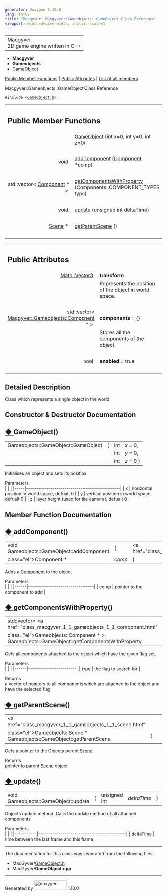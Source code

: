 ```yaml
---
generator: Doxygen 1.10.0
lang: en-US
title: "Macgyver: Macgyver::Gameobjects::GameObject Class Reference"
viewport: width=device-width, initial-scale=1
---
```


<div id="top">

<div id="titlearea">

<table data-cellspacing="0" data-cellpadding="0">
<colgroup>
<col style="width: 100%" />
</colgroup>
<tbody>
<tr id="projectrow" class="odd">
<td id="projectalign"><div id="projectname">
Macgyver
</div>
<div id="projectbrief">
2D game engine written in C++
</div></td>
</tr>
</tbody>
</table>

</div>

<div id="main-nav">

</div>

<div id="nav-path" class="navpath">

- **Macgyver**
- **Gameobjects**
- <a href="class_macgyver_1_1_gameobjects_1_1_game_object.html"
  class="el">GameObject</a>

</div>

</div>

<div class="header">

<div class="summary">

[Public Member Functions](#pub-methods) \| [Public
Attributes](#pub-attribs) \| [List of all
members](class_macgyver_1_1_gameobjects_1_1_game_object-members.html)

</div>

<div class="headertitle">

<div class="title">

Macgyver::Gameobjects::GameObject Class Reference

</div>

</div>

</div>

<div class="contents">

`#include <`<a href="_game_object_8h_source.html"
class="el"><code>GameObject.h</code></a>`>`

<table class="memberdecls">
<colgroup>
<col style="width: 50%" />
<col style="width: 50%" />
</colgroup>
<tbody>
<tr class="odd heading">
<td colspan="2"><h2 id="public-member-functions"
class="groupheader"><span id="pub-methods"></span> Public Member
Functions</h2></td>
</tr>
<tr id="r_a0273c889cea933c2fd9eaba9104f8cb8"
class="even memitem:a0273c889cea933c2fd9eaba9104f8cb8">
<td class="memItemLeft" style="text-align: right;"
data-valign="top"> </td>
<td class="memItemRight" data-valign="bottom"><a
href="#a0273c889cea933c2fd9eaba9104f8cb8" class="el">GameObject</a> (int
x=0, int y=0, int z=0)</td>
</tr>
<tr class="odd separator:a0273c889cea933c2fd9eaba9104f8cb8">
<td colspan="2" class="memSeparator"> </td>
</tr>
<tr id="r_aa2748c9b76c5d316ebea2731cc2ddcbf"
class="even memitem:aa2748c9b76c5d316ebea2731cc2ddcbf">
<td class="memItemLeft" style="text-align: right;"
data-valign="top">void </td>
<td class="memItemRight" data-valign="bottom"><a
href="#aa2748c9b76c5d316ebea2731cc2ddcbf" class="el">addComponent</a>
(<a href="class_macgyver_1_1_gameobjects_1_1_component.html"
class="el">Component</a> *comp)</td>
</tr>
<tr class="odd separator:aa2748c9b76c5d316ebea2731cc2ddcbf">
<td colspan="2" class="memSeparator"> </td>
</tr>
<tr id="r_a6947bfb7c95b76e590a285c39b29f91d"
class="even memitem:a6947bfb7c95b76e590a285c39b29f91d">
<td class="memItemLeft" style="text-align: right;"
data-valign="top">std::vector&lt; <a
href="class_macgyver_1_1_gameobjects_1_1_component.html"
class="el">Component</a> * &gt; </td>
<td class="memItemRight" data-valign="bottom"><a
href="#a6947bfb7c95b76e590a285c39b29f91d"
class="el">getComponentsWithProperty</a> (Components::COMPONENT_TYPES
type)</td>
</tr>
<tr class="odd separator:a6947bfb7c95b76e590a285c39b29f91d">
<td colspan="2" class="memSeparator"> </td>
</tr>
<tr id="r_a6ffd10b6c9510d1f9ea502017d6d92ef"
class="even memitem:a6ffd10b6c9510d1f9ea502017d6d92ef">
<td class="memItemLeft" style="text-align: right;"
data-valign="top">void </td>
<td class="memItemRight" data-valign="bottom"><a
href="#a6ffd10b6c9510d1f9ea502017d6d92ef" class="el">update</a>
(unsigned int deltaTime)</td>
</tr>
<tr class="odd separator:a6ffd10b6c9510d1f9ea502017d6d92ef">
<td colspan="2" class="memSeparator"> </td>
</tr>
<tr id="r_a6be9d2a46c2b8432494ded09f7c93e06"
class="even memitem:a6be9d2a46c2b8432494ded09f7c93e06">
<td class="memItemLeft" style="text-align: right;" data-valign="top"><a
href="class_macgyver_1_1_gameobjects_1_1_scene.html"
class="el">Scene</a> * </td>
<td class="memItemRight" data-valign="bottom"><a
href="#a6be9d2a46c2b8432494ded09f7c93e06" class="el">getParentScene</a>
()</td>
</tr>
<tr class="odd separator:a6be9d2a46c2b8432494ded09f7c93e06">
<td colspan="2" class="memSeparator"> </td>
</tr>
</tbody>
</table>

<table class="memberdecls">
<colgroup>
<col style="width: 50%" />
<col style="width: 50%" />
</colgroup>
<tbody>
<tr class="odd heading">
<td colspan="2"><h2 id="public-attributes" class="groupheader"><span
id="pub-attribs"></span> Public Attributes</h2></td>
</tr>
<tr id="r_adad86c5feb1cd727e4919727348b659c"
class="even memitem:adad86c5feb1cd727e4919727348b659c">
<td class="memItemLeft" style="text-align: right;"
data-valign="top"><span id="adad86c5feb1cd727e4919727348b659c"></span>
<a href="class_macgyver_1_1_math_1_1_vector3.html"
class="el">Math::Vector3</a> </td>
<td class="memItemRight"
data-valign="bottom"><strong>transform</strong></td>
</tr>
<tr class="odd memdesc:adad86c5feb1cd727e4919727348b659c">
<td class="mdescLeft"> </td>
<td class="mdescRight">Represents the position of the object in world
space.<br />
</td>
</tr>
<tr class="even separator:adad86c5feb1cd727e4919727348b659c">
<td colspan="2" class="memSeparator"> </td>
</tr>
<tr id="r_a526e591b65196a1af90d294db7306c39"
class="odd memitem:a526e591b65196a1af90d294db7306c39">
<td class="memItemLeft" style="text-align: right;"
data-valign="top"><span id="a526e591b65196a1af90d294db7306c39"></span>
std::vector&lt; <a
href="class_macgyver_1_1_gameobjects_1_1_component.html"
class="el">Macgyver::Gameobjects::Component</a> * &gt; </td>
<td class="memItemRight"
data-valign="bottom"><strong>components</strong> = {}</td>
</tr>
<tr class="even memdesc:a526e591b65196a1af90d294db7306c39">
<td class="mdescLeft"> </td>
<td class="mdescRight">Stores all the components of the object.<br />
</td>
</tr>
<tr class="odd separator:a526e591b65196a1af90d294db7306c39">
<td colspan="2" class="memSeparator"> </td>
</tr>
<tr id="r_a05e878d991b30cd3f01efd7142bef25f"
class="even memitem:a05e878d991b30cd3f01efd7142bef25f">
<td class="memItemLeft" style="text-align: right;"
data-valign="top"><span id="a05e878d991b30cd3f01efd7142bef25f"></span>
bool </td>
<td class="memItemRight" data-valign="bottom"><strong>enabled</strong> =
true</td>
</tr>
<tr class="odd separator:a05e878d991b30cd3f01efd7142bef25f">
<td colspan="2" class="memSeparator"> </td>
</tr>
</tbody>
</table>

<span id="details"></span>

## Detailed Description

<div class="textblock">

Class which represents a single object in the world

</div>

## Constructor & Destructor Documentation

<span id="a0273c889cea933c2fd9eaba9104f8cb8"></span>

## <span class="permalink">[◆ ](#a0273c889cea933c2fd9eaba9104f8cb8)</span>GameObject()

<div class="memitem">

<div class="memproto">

|                                     |     |     |                                                                                                            |
|-------------------------------------|-----|-----|------------------------------------------------------------------------------------------------------------|
| Gameobjects::GameObject::GameObject | (   | int | <span class="paramname">*x*<span class="paramdefsep"> = </span><span class="paramdefval">0</span>, </span> |
|                                     |     | int | <span class="paramname">*y*<span class="paramdefsep"> = </span><span class="paramdefval">0</span>, </span> |
|                                     |     | int | <span class="paramname">*z*<span class="paramdefsep"> = </span><span class="paramdefval">0</span></span> ) |

</div>

<div class="memdoc">

Initialises an object and sets its position

Parameters  
|     |                                               |
|-----|-----------------------------------------------|
| x   | horizontal position in world space, defualt 0 |
| y   | vertical position in world space, defualt 0   |
| z   | layer height (used for the camera), defualt 0 |

</div>

</div>

## Member Function Documentation

<span id="aa2748c9b76c5d316ebea2731cc2ddcbf"></span>

## <span class="permalink">[◆ ](#aa2748c9b76c5d316ebea2731cc2ddcbf)</span>addComponent()

<div class="memitem">

<div class="memproto">

|                                            |     |                                                             |                                       |     |     |
|--------------------------------------------|-----|-------------------------------------------------------------|---------------------------------------|-----|-----|
| void Gameobjects::GameObject::addComponent | (   | <a href="class_macgyver_1_1_gameobjects_1_1_component.html" 
                                                    class="el">Component</a> \*                                  | <span class="paramname">*comp*</span> | )   |     |

</div>

<div class="memdoc">

Adds a <a href="class_macgyver_1_1_gameobjects_1_1_component.html"
class="el">Component</a> to the object

Parameters  
|      |                                 |
|------|---------------------------------|
| comp | pointer to the component to add |

</div>

</div>

<span id="a6947bfb7c95b76e590a285c39b29f91d"></span>

## <span class="permalink">[◆ ](#a6947bfb7c95b76e590a285c39b29f91d)</span>getComponentsWithProperty()

<div class="memitem">

<div class="memproto">

|                                                                                                |     |                             |                                       |     |     |
|------------------------------------------------------------------------------------------------|-----|-----------------------------|---------------------------------------|-----|-----|
| std::vector\< <a href="class_macgyver_1_1_gameobjects_1_1_component.html"                      
 class="el">Gameobjects::Component</a> \* \> Gameobjects::GameObject::getComponentsWithProperty  | (   | Components::COMPONENT_TYPES | <span class="paramname">*type*</span> | )   |     |

</div>

<div class="memdoc">

Gets all components attached to the object which have the given flag
set.

Parameters  
|      |                        |
|------|------------------------|
| type | the flag to search for |

<!-- -->

Returns  
a vector of pointers to all components which are attached to the object
and have the selected flag

</div>

</div>

<span id="a6be9d2a46c2b8432494ded09f7c93e06"></span>

## <span class="permalink">[◆ ](#a6be9d2a46c2b8432494ded09f7c93e06)</span>getParentScene()

<div class="memitem">

<div class="memproto">

|                                                                              |     |                                 |     |     |
|------------------------------------------------------------------------------|-----|---------------------------------|-----|-----|
| <a href="class_macgyver_1_1_gameobjects_1_1_scene.html"                      
 class="el">Gameobjects::Scene</a> \* Gameobjects::GameObject::getParentScene  | (   | <span class="paramname"></span> | )   |     |

</div>

<div class="memdoc">

Gets a pointer to the Objects parent
<a href="class_macgyver_1_1_gameobjects_1_1_scene.html"
class="el">Scene</a>

Returns  
pointer to parent
<a href="class_macgyver_1_1_gameobjects_1_1_scene.html"
class="el">Scene</a> object

</div>

</div>

<span id="a6ffd10b6c9510d1f9ea502017d6d92ef"></span>

## <span class="permalink">[◆ ](#a6ffd10b6c9510d1f9ea502017d6d92ef)</span>update()

<div class="memitem">

<div class="memproto">

|                                      |     |              |                                            |     |     |
|--------------------------------------|-----|--------------|--------------------------------------------|-----|-----|
| void Gameobjects::GameObject::update | (   | unsigned int | <span class="paramname">*deltaTime*</span> | )   |     |

</div>

<div class="memdoc">

Objects update method. Calls the update method of all attached
components

Parameters  
|           |                                            |
|-----------|--------------------------------------------|
| deltaTime | time between the last frame and this frame |

</div>

</div>

------------------------------------------------------------------------

The documentation for this class was generated from the following files:

- MacGyver/<a href="_game_object_8h_source.html" class="el">GameObject.h</a>
- MacGyver/**GameObject.cpp**

</div>

------------------------------------------------------------------------

<span class="small">Generated
by [<img src="doxygen.svg" class="footer" width="104" height="31"
alt="doxygen" />](https://www.doxygen.org/index.html) 1.10.0</span>
